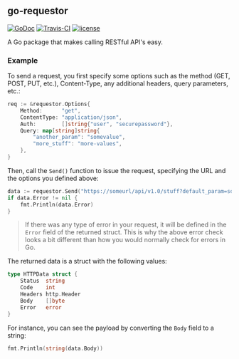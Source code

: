 ## go-requestor
[![GoDoc](https://godoc.org/github.com/scottdware/go-requestor?status.svg)](https://godoc.org/github.com/scottdware/go-requestor) [![Travis-CI](https://travis-ci.org/scottdware/go-requestor.svg?branch=master)](https://travis-ci.org/scottdware/go-requestor)
[![license](http://img.shields.io/badge/license-MIT-red.svg?style=flat)](https://raw.githubusercontent.com/scottdware/go-requestor/master/LICENSE)

A Go package that makes calling RESTful API's easy.

### Example

To send a request, you first specify some options such as the method (GET, POST, PUT, etc.), Content-Type, any additional headers, query parameters, etc.:

```Go
req := &requestor.Options{
	Method:      "get",
	ContentType: "application/json",
	Auth:        []string{"user", "securepassword"},
	Query: map[string]string{
		"another_param": "somevalue",
		"more_stuff": "more-values",
	},
}
```

Then, call the `Send()` function to issue the request, specifying the URL and the options you defined above:

```Go
data := requestor.Send("https://someurl/api/v1.0/stuff?default_param=something", req)
if data.Error != nil {
	fmt.Println(data.Error)
}
```

> If there was any type of error in your request, it will be defined in the `Error` field of the returned struct. This is why the above error check looks a bit different than how you would normally check for errors in Go.

The returned data is a struct with the following values:

```Go
type HTTPData struct {
	Status  string
	Code    int
	Headers http.Header
	Body    []byte
	Error   error
}
```

For instance, you can see the payload by converting the `Body` field to a string:

```Go
fmt.Println(string(data.Body))
```
